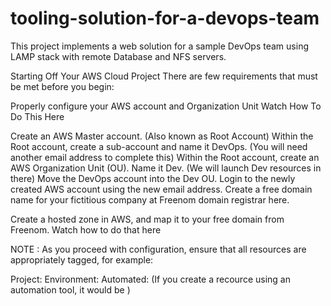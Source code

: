 # tooling-solution-for-a-devops-team
This project implements a web solution for a sample DevOps team using LAMP stack with remote Database and NFS servers.

Starting Off Your AWS Cloud Project
There are few requirements that must be met before you begin:

Properly configure your AWS account and Organization Unit Watch How To Do This Here

Create an AWS Master account. (Also known as Root Account)
Within the Root account, create a sub-account and name it DevOps. (You will need another email address to complete this)
Within the Root account, create an AWS Organization Unit (OU). Name it Dev. (We will launch Dev resources in there)
Move the DevOps account into the Dev OU.
Login to the newly created AWS account using the new email address.
Create a free domain name for your fictitious company at Freenom domain registrar here.

Create a hosted zone in AWS, and map it to your free domain from Freenom. Watch how to do that here

NOTE : As you proceed with configuration, ensure that all resources are appropriately tagged, for example:

Project: <Give your project a name>
Environment: <dev>
Automated: <No> (If you create a recource using an automation tool, it would be <Yes>)
